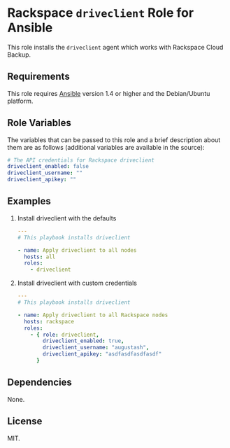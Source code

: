 # Rackspace `driveclient` Role for Ansible

This role installs the `driveclient` agent which works with Rackspace Cloud Backup.

## Requirements

This role requires [Ansible](http://www.ansibleworks.com/) version 1.4 or higher
and the Debian/Ubuntu platform.

## Role Variables

The variables that can be passed to this role and a brief description about
them are as follows (additional variables are available in the source):

```yaml
# The API credentials for Rackspace driveclient
driveclient_enabled: false
driveclient_username: ""
driveclient_apikey: ""
```

## Examples

1. Install driveclient with the defaults

    ```yaml
    ---
    # This playbook installs driveclient

    - name: Apply driveclient to all nodes
      hosts: all
      roles:
        - driveclient
    ```

2. Install driveclient with custom credentials

    ```yaml
    ---
    # This playbook installs driveclient

    - name: Apply driveclient to all Rackspace nodes
      hosts: rackspace
      roles:
        - { role: driveclient,
            driveclient_enabled: true,
            driveclient_username: "augustash",
            driveclient_apikey: "asdfasdfasdfasdf"
          }
    ```

## Dependencies

None.

## License

MIT.
